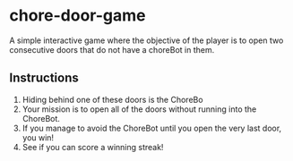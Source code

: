 # chore-door-game

A simple interactive game where the objective of the player is to open two consecutive doors that do not have a choreBot in them. 

## Instructions

1. Hiding behind one of these doors is the ChoreBo
2. Your mission is to open all of the doors without running into the ChoreBot.
3. If you manage to avoid the ChoreBot until you open the very last door, you win!
4. See if you can score a winning streak!


